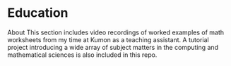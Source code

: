 # Education
About This section includes video recordings of worked examples of math worksheets from my time at Kumon as a teaching assistant. 
A tutorial project introducing a wide array of subject matters in the computing and mathematical sciences is also included in this repo.
